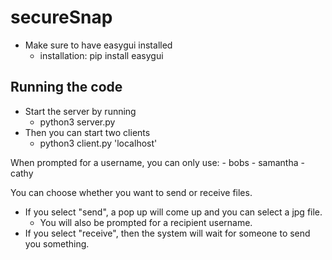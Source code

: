 # secureSnap
- Make sure to have easygui installed 
    - installation: pip install easygui 

## Running the code
- Start the server by running 
    -  python3 server.py <port>
- Then you can start two clients 
    - python3 client.py 'localhost' <port>

When prompted for a username, you can only use:
    - bobs
    - samantha
    - cathy 

You can choose whether you want to send or receive files. 
- If you select "send", a pop up will come up and you can select a jpg file. 
    - You will also be prompted for a recipient username.
- If you select "receive", then the system will wait for someone to send you something.